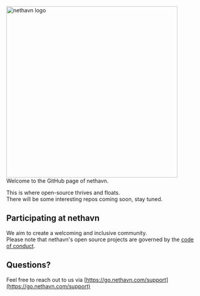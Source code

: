 <img src="https://adm.nethavn.com/static/brand/logo-combined.svg" width="450" alt="nethavn logo" />
Welcome to the GitHub page of nethavn. 

This is where open-source thrives and floats. <br>
There will be some interesting repos coming soon, stay tuned. 

## Participating at nethavn

We aim to create a welcoming and inclusive community. <br>
Please note that nethavn's open source projects are governed by the [code of conduct](https://github.com/nethavn/.github/blob/main/code-of-conduct.md).

## Questions?

Feel free to reach out to us via [https://go.nethavn.com/support](https://go.nethavn.com/support)

